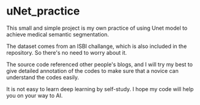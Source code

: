 # uNet_practice

This small and simple project is my own practice of using Unet model to achieve medical semantic segmentation. 

The dataset comes from an ISBI challange, which is also included in the repository. So there's no need to worry about it.

The source code referenced other people's blogs, and I will try my best to give detailed annotation of the codes to make sure that a novice can understand the codes easily.

It is not easy to learn deep learning by self-study. I hope my code will help you on your way to AI.
  
